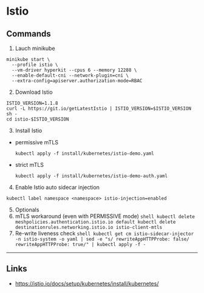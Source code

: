 
# Istio

## Commands
1. Lauch minikube
  ```shell
  minikube start \
    --profile istio \
    --vm-driver hyperkit --cpus 6 --memory 12288 \
    --enable-default-cni --network-plugin=cni \
    --extra-config=apiserver.authorization-mode=RBAC
  ```

2. Download Istio
  ```shell
  ISTIO_VERSION=1.1.8
  curl -L https://git.io/getLatestIstio | ISTIO_VERSION=$ISTIO_VERSION sh -
  cd istio-$ISTIO_VERSION
  ```

3. Install Istio
  * permissive mTLS
    ```shell
    kubectl apply -f install/kubernetes/istio-demo.yaml
    ```
  * strict mTLS
    ```shell
    kubectl apply -f install/kubernetes/istio-demo-auth.yaml
    ```

4. Enable Istio auto sidecar injection
  ```shell
  kubectl label namespace <namespace> istio-injection=enabled
  ```

5. Optionals
  1. mTLS workaround (even with PERMISSIVE mode)
    ```shell
    kubectl delete meshpolicies.authentication.istio.io default
    kubectl delete destinationrules.networking.istio.io istio-client-mtls
    ```
  2. Re-write liveness check
    ```shell
    kubectl get cm istio-sidecar-injector -n istio-system -o yaml | sed -e "s/ rewriteAppHTTPProbe: false/ rewriteAppHTTPProbe: true/" | kubectl apply -f -
    ```

---

## Links
* https://istio.io/docs/setup/kubernetes/install/kubernetes/
